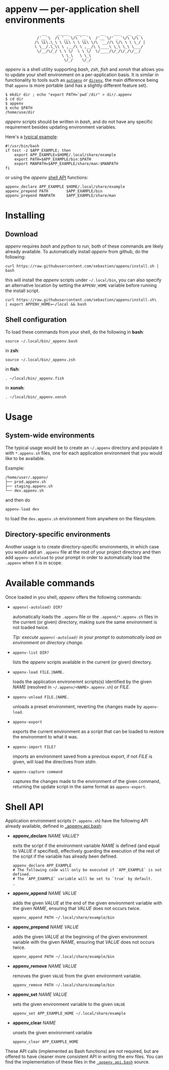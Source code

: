 appenv ― per-application shell environments
===========================================

```
                __     _____   _____      __    ___   __  __
              /'__`\  /\ '__`\/\ '__`\  /'__`\/' _ `\/\ \/\ \
             /\ \L\.\_\ \ \L\ \ \ \L\ \/\  __//\ \/\ \ \ \_/ |
             \ \__/.\_\\ \ ,__/\ \ ,__/\ \____\ \_\ \_\ \___/
              \/__/\/_/ \ \ \/  \ \ \/  \/____/\/_/\/_/\/__/
                         \ \_\   \ \_\
                          \/_/    \/_/
```

*appenv* is a shell utility supporting *bash*, *zsh*, *fish* and *xonsh* that allows you
to update your shell environment on a per-application basis. It is similar in functionality
to tools such as [`autoenv`](https://github.com/kennethreitz/autoenv) or [`direnv`](http://direnv.net/), the main difference being that `appenv` is
more portable (and has a slightly different feature set).

```
$ mkdir dir ; echo "export PATH=`pwd`/dir" > dir/.appenv
$ cd dir
$ appenv
$ echo $PATH
/home/use/dir
```

*appenv* scripts should be written in *bash*, and do not have any specific requirement
besides updating environment variables.

Here's a [typical example](example/simple.appenv.sh):

```shell
#!/usr/bin/bash
if test -z $APP_EXAMPLE; then
	export APP_EXAMPLE=$HOME/.local/share/example
	export PATH=$APP_EXAMPLE/bin:$PATH
	export MANPATH=$APP_EXAMPLE/share/man:$MANPATH
fi
```

or using the *appenv* [shell API](#API) functions:

```shell
appenv_declare APP_EXAMPLE $HOME/.local/share/example
appenv_prepend PATH        $APP_EXAMPLE/bin
appenv_prepend MANPATH     $APP_EXAMPLE/share/man
```

Installing
==========

Download
--------

*appenv* requires *bash* and *python* to run, both of these
commands are likely already available. To automatically install *appenv* from
github, do the following:

```
curl https://raw.githubusercontent.com/sebastien/appenv/install.sh | bash
```

this will install the *appenv* scripts under `~/.local/bin`, you can also specify an
alternative location by setting the `APPENV_HOME` variable before
running the install script.

```
curl https://raw.githubusercontent.com/sebastien/appenv/install.sh\
| export APPENV_HOME=~/local && bash
```

Shell configuration
-------------------

To load these commands from your shell, do the following in **bash**:

```shell
source ~/.local/bin/_appenv.bash
```

in **zsh**:

```shell
source ~/.local/bin/_appenv.zsh
```

in **fish**:

```shell
. ~/local/bin/_appenv.fish
```

in **xonsh**:

```shell
. ~/local/bin/_appenv.xonsh
```

Usage
=====

System-wide environments
------------------------

The typical usage would be to create an `~/.appenv` directory and populate
it with `*.appenv.sh` files, one for each application environment that you would
like to be available.

Example:

```
/home/user/.appenv/
├── prod.appenv.sh
├── staging.appenv.sh
└── dev.appenv.sh
```

and then do 

```
appenv-load dev
```

to load the `dev.appenv.sh` environment from anywhere on the filesystem.


Directory-specific environments
-------------------------------

Another usage is to create directory-specific environments, in which case
you would add an `.appenv` file at the root of your project directory and 
then add `appenv-autoload` to your prompt in order to automatically load
the `.appenv` when it is in scope.

Available commands
==================

Once loaded in you shell, *appenv* offers the following commands:

- `appenv(-autoload) DIR?`

	automatically loads the `.appenv` file or the `.append/*.appenv.sh` files
	in the current (or given) directory, making sure the same environment is not
	loaded twice.

	*Tip: execute `appenv(-autoload)` in your prompt to automatically
	load an environment on directory change.*

- `appenv-list DIR?`

	lists the *appenv* scripts available in the current (or given) directory.

- `appenv-load FILE‥|NAME‥`

	loads the application environemnt scripts(s) identified by the given
	*NAME* (resolved in `~/.appenv/<NAME>.appenv.sh`) or *FILE*.

- `appenv-unload FILE‥|NAME‥`

	unloads a preset environment, reverting the changes
	made by `appenv-load`.

- `appenv-export`
	
	exports the current environment as a script that can be loaded
	to restore the environment to what it was.

- `appenv-import FILE?` 

	imports an environment saved from a previous export, if
	not *FILE* is given, will load the directives from *stdin*.

- `appenv-capture command`
	
	captures the changes made to the environment of the given command,
	returning the update script in the same format as `appenv-export`.

<a name="api">Shell API
=======================

Application environment scripts (`*.appenv.sh`) have the following API already available,
defined in [_appenv.api.bash](bin/_appenv.api.bash):

- **appenv_declare** *NAME* *VALUE?*

	exits the script if the environment variable *NAME* is defined (and
	equal to *VALUE* if specified), effectively guarding the execution of
	the rest of the script if the variable has already been defined. 

	```shell
	appenv_declare APP_EXAMPLE
	# The following code will only be executed if `APP_EXAMPLE` is not defined.
	# The `APP_EXAMPLE` variable will be set to `true` by default.
	‥
	```

- **appenv_append** *NAME* *VALUE*

	adds the given *VALUE* at the end of the given environment
	variable with the given *NAME*, ensuring that *VALUE* does not occurs twice.

	```shell
	appenv_append PATH ~/.local/share/example/bin
	```

- **appenv_prepend** *NAME* *VALUE*

	adds the given *VALUE* at the beginning of the given environment
	variable with the given *NAME*, ensuring that *VALUE* does not occurs twice.

	```shell
	appenv_append PATH ~/.local/share/example/bin
	```

- **appenv_remove** *NAME* *VALUE*

	removes the given `VALUE` from the given environment variable.

	```shell
	appenv_remove PATH ~/.local/share/example/bin
	```

- **appenv_set** *NAME* *VALUE*

	sets the given environment variable to the given `VALUE`

	```shell
	appenv_set APP_EXAMPLE_HOME ~/.local/share/example
	```

- **appenv_clear** *NAME*

	unsets the given environment variable

	```
	appenv_clear APP_EXAMPLE_HOME
	```


These API calls (implemented as Bash functions) are not required, but
are offered to have cleaner more consistent API in writing the env files. You
can find the implementation of these files in the [`_appenv.api.bash`](bin/_appenv.api.bash) 
source.

